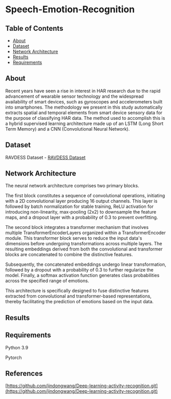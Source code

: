 # Speech-Emotion-Recognition

## Table of Contents
- [About](#about)
- [Dataset](#dataset)
- [Network Architecture](#network-architecture)
- [Results](#results)
- [Requirements](#requirements)

## About
Recent years have seen a rise in interest in HAR research due to the rapid advancement of wearable sensor technology and the widespread availability of smart devices, such as gyroscopes and accelerometers built into smartphones. The methodology we present in this study automatically extracts spatial and temporal elements from smart device sensory data for the purpose of classifying HAR data. The method used to accomplish this is a hybrid supervised learning architecture made up of an LSTM (Long Short Term Memory) and a CNN (Convolutional Neural Network).

## Dataset 

RAVDESS Dataset - [RAVDESS Dataset](https://zenodo.org/records/1188976)

## Network Architecture

The neural network architecture comprises two primary blocks.

The first block constitutes a sequence of convolutional operations, initiating with a 2D convolutional layer producing 16 output channels. This layer is followed by batch normalization for stable training, ReLU activation for introducing non-linearity, max-pooling (2x2) to downsample the feature maps, and a dropout layer with a probability of 0.3 to prevent overfitting.

The second block integrates a transformer mechanism that involves multiple TransformerEncoderLayers organized within a TransformerEncoder module. This transformer block serves to reduce the input data's dimensions before undergoing transformations across multiple layers. The resulting embeddings derived from both the convolutional and transformer blocks are concatenated to combine the distinctive features.

Subsequently, the concatenated embeddings undergo linear transformation, followed by a dropout with a probability of 0.3 to further regularize the model. Finally, a softmax activation function generates class probabilities across the specified range of emotions.

This architecture is specifically designed to fuse distinctive features extracted from convolutional and transformer-based representations, thereby facilitating the prediction of emotions based on the input data.

## Results




## Requirements

Python 3.9

Pytorch 

## References

[https://github.com/jindongwang/Deep-learning-activity-recognition.git](https://github.com/jindongwang/Deep-learning-activity-recognition.git)
